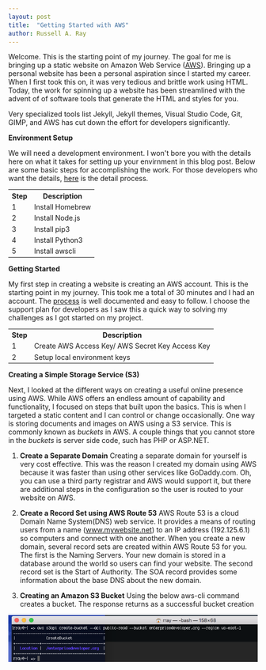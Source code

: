 ```yaml
---
layout: post
title:  "Getting Started with AWS"
author: Russell A. Ray
---
```


Welcome. This is the starting point of my journey. The goal for me is
bringing up a static website on Amazon Web Service
([AWS](https://aws.amazon.com/?nc2=h_lg)). Bringing up a personal
website has been a personal aspiration since I started my career. When I
first took this on, it was very tedious and brittle work using HTML.
Today, the work for spinning up a website has been streamlined with the
advent of of software tools that generate the HTML and styles for you.

Very specialized tools list Jekyll, Jekyll themes, Visual Studio Code, Git, GIMP, and AWS has cut down the effort for developers significantly.

**Environment Setup**

We will need a development environment.  I won't bore you with the details here on what it takes for setting up your envirnment in this blog post. Below are some basic steps for accomplishing the work.  For those developers who want the details, [here](/docs/setup) is the detail process.

<table>
<tr><th>Step</th> <th>Description</th></tr>
<tr><td>1</td><td> Install Homebrew</td></tr>
<tr><td>2</td><td> Install Node.js</td></tr>
<tr><td>3</td><td> Install pip3</td></tr>
<tr><td>4</td><td> Install Python3</td></tr>
<tr><td>5</td><td> Install awscli</td></tr>
</table>

**Getting Started**

My first step in creating a website is creating an AWS account.  This is the starting point in my journey. This took me a total of 30 minutes and I had an account. The
[process](https://aws.amazon.com/premiumsupport/knowledge-center/create-and-activate-aws-account/)
is well documented and easy to follow. I choose the support plan for
developers as I saw this a quick way to solving my challenges as I got started on my project.

<table>
<tr><th>Step</th> <th>Description</th></tr>
<tr><td>1</td><td>Create AWS Access Key/ AWS Secret Key Access Key</td></tr>
<tr><td>2</td><td>Setup local environment keys</td></tr>
</table>

 
**Creating a Simple Storage Service (S3)**

Next, I looked at the different ways on creating a useful online
presence using AWS. While AWS offers an endless amount of capability and
functionality, I focused on steps that built upon the basics. This is
when I targeted a static content and I can control or change occasionally.  One way is storing documents and images on AWS using a S3 service.  This is commonly known as <i>buckets</i> in AWS.  A couple things that you cannot store in the <i>buckets</i> is server side code, such has PHP or ASP.NET. 

1.  **Create a Separate Domain** 
Creating a separate domain for yourself is very cost effective. This was the reason I created my domain using AWS because it was faster than using other services like GoDaddy.com.  Oh, you can use a third party registrar and AWS would support it, but there are additional steps in the configuration so the user is routed to your website on AWS.

2.  **Create a Record Set using AWS Route 53** 
AWS Route 53 is a cloud Domain Name System(DNS) web service.  It provides a means of routing users from a name (www.mywebsite.net) to an IP address (192.125.6.1) so computers and connect with one another.  When you create a new domain, several record sets are created within AWS Route 53 for you. The first is the Naming Servers. Your new domain is stored in a database around the world so users can find your website.  The second record set is the Start of Authority.  The SOA record provides some information about the base DNS about the new domain.

3.  **Creating an Amazon S3 Bucket** 
  Using the below aws-cli command creates a bucket. The response returns as a successful bucket creation

   ![](/img/command-create-bucket.png)